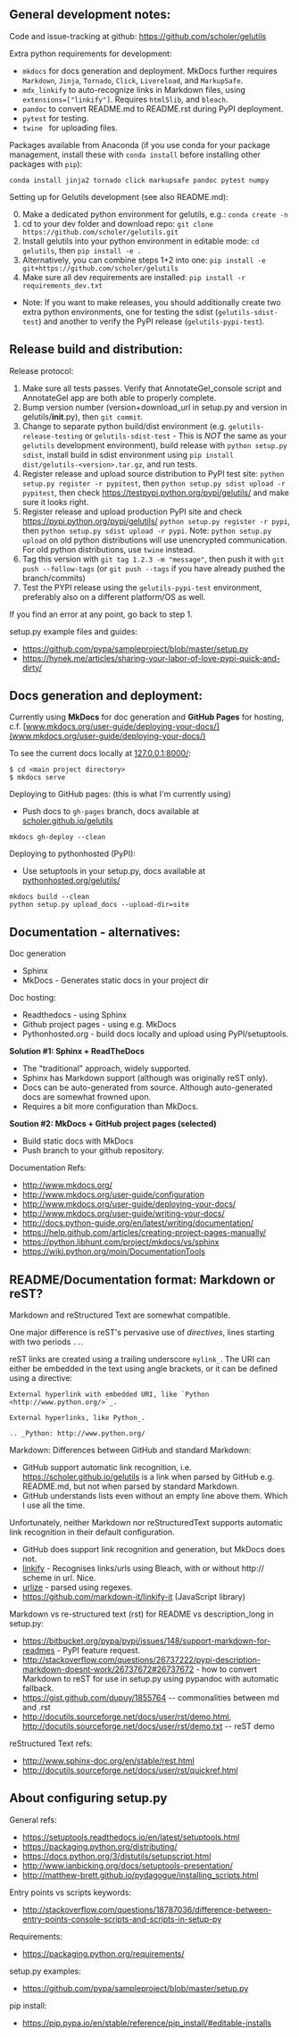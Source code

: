
General development notes:
--------------------------

Code and issue-tracking at github: https://github.com/scholer/gelutils


Extra python requirements for development:

* ```mkdocs``` for docs generation and deployment.
   MkDocs further requires ```Markdown```, ```Jinja```, ```Tornado```, ```Click```, ```Livereload```, and ```MarkupSafe```.
* ```mdx_linkify``` to auto-recognize links in Markdown files, using ```extensions=["linkify"]```.
   Requires ```html5lib```, and ```bleach```.
* ```pandoc``` to convert README.md to README.rst during PyPI deployment.
* ```pytest``` for testing.
* ```twine ``` for uploading files.


Packages available from Anaconda (if you use conda for your package management,
install these with ```conda install``` before installing other packages with ```pip```):
```
conda install jinja2 tornado click markupsafe pandoc pytest numpy
```


Setting up for Gelutils development (see also README.md):

0. Make a dedicated python environment for gelutils, e.g.: ```conda create -n```
1. cd to your dev folder and download repo: ```git clone https://github.com/scholer/gelutils.git```
2. Install gelutils into your python environment in editable mode: ```cd gelutils```, then ```pip install -e .```
3. Alternatively, you can combine steps 1+2 into one: ```pip install -e git+https://github.com/scholer/gelutils```
4. Make sure all dev requirements are installed: ```pip install -r requirements_dev.txt```
* Note: If you want to make releases, you should additionally create two extra python environments,
  one for testing the sdist (```gelutils-sdist-test```)
  and another to verify the PyPI release (```gelutils-pypi-test```).



Release build and distribution:
-------------------------------


Release protocol:

1. Make sure all tests passes.
   Verify that AnnotateGel_console script and AnnotateGel app are both able to properly complete.
2. Bump version number (version+download_url in setup.py and version in gelutils/__init__.py),
   then ```git commit```.
3. Change to separate python build/dist environment (e.g. ```gelutils-release-testing``` or ```gelutils-sdist-test``` -
   This is *NOT* the same as your ```gelutils``` development environment),
   build release with ```python setup.py sdist```,
   install build in sdist environment using ```pip install dist/gelutils-<version>.tar.gz```,
   and run tests.
4. Register release and upload source distribution to PyPI test site:
   ```python setup.py register -r pypitest```, then ```python setup.py sdist upload -r pypitest```,
   then check https://testpypi.python.org/pypi/gelutils/ and make sure it looks right.
5. Register release and upload production PyPI site and check https://pypi.python.org/pypi/gelutils/
   ```python setup.py register -r pypi```, then ```python setup.py sdist upload -r pypi```.
   Note: ```python setup.py upload``` on old python distributions will use unencrypted communication.
   For old python distributions, use ```twine``` instead.
6. Tag this version with ```git tag 1.2.3 -m "message"```, then push it with
   ```git push --follow-tags``` (or ```git push --tags``` if you have already pushed the branch/commits)
7. Test the PYPI release using the ```gelutils-pypi-test``` environment,
   preferably also on a different platform/OS as well.

If you find an error at any point, go back to step 1.


setup.py example files and guides:

* https://github.com/pypa/sampleproject/blob/master/setup.py
* https://hynek.me/articles/sharing-your-labor-of-love-pypi-quick-and-dirty/







Docs generation and deployment:
--------------------------------


Currently using **MkDocs** for doc generation and **GitHub Pages** for hosting, c.f. [www.mkdocs.org/user-guide/deploying-your-docs/](www.mkdocs.org/user-guide/deploying-your-docs/)


To see the current docs locally at [127.0.0.1:8000/](http://127.0.0.1:8000/):

```
$ cd <main project directory>
$ mkdocs serve

```


Deploying to GitHub pages: (this is what I'm currently using)

* Push docs to ```gh-pages``` branch, docs available at [scholer.github.io/gelutils](https://scholer.github.io/gelutils)

```
mkdocs gh-deploy --clean
```


Deploying to pythonhosted (PyPI):

* Use setuptools in your setup.py, docs available at [pythonhosted.org/gelutils/](http://pythonhosted.org/gelutils/)

```
mkdocs build --clean
python setup.py upload_docs --upload-dir=site
```


Documentation - alternatives:
-----------------------------

Doc generation

* Sphinx
* MkDocs - Generates static docs in your project dir


Doc hosting:

* Readthedocs - using Sphinx
* Github project pages - using e.g. MkDocs
* Pythonhosted.org - build docs locally and upload using PyPI/setuptools.



**Solution #1: Sphinx + ReadTheDocs**

* The "traditional" approach, widely supported.
* Sphinx has Markdown support (although was originally reST only).
* Docs can be auto-generated from source. Although auto-generated docs are somewhat frowned upon.
* Requires a bit more configuration than MkDocs.



**Soution #2: MkDocs + GitHub project pages (selected)**

* Build static docs with MkDocs
* Push branch to your github repository.



Documentation Refs:

* http://www.mkdocs.org/
* http://www.mkdocs.org/user-guide/configuration
* http://www.mkdocs.org/user-guide/deploying-your-docs/
* http://www.mkdocs.org/user-guide/writing-your-docs/
* http://docs.python-guide.org/en/latest/writing/documentation/
* https://help.github.com/articles/creating-project-pages-manually/
* https://python.libhunt.com/project/mkdocs/vs/sphinx
* https://wiki.python.org/moin/DocumentationTools




README/Documentation format: Markdown or reST?
------------------------------------------------

Markdown and reStructured Text are somewhat compatible.

One major difference is reST's pervasive use of *directives*, lines starting with two periods ```..```.

reST links are created using a trailing underscore ```mylink_```. The URI can either be embedded in the text using angle brackets, or it can be defined using a directive:

```
External hyperlink with embedded URI, like `Python <http://www.python.org/>`_.

External hyperlinks, like Python_.

.. _Python: http://www.python.org/

```

Markdown: Differences between GitHub and standard Markdown:

* GitHub support automatic link recognition, i.e. https://scholer.github.io/gelutils is a link when parsed by GitHub e.g. README.md, but not when parsed by standard Markdown.
* GitHub understands lists even without an empty line above them. Which I use all the time.


Unfortunately, neither Markdown nor reStructuredText supports automatic link recognition in their default configuration.

* GitHub does support link recognition and generation, but MkDocs does not.
* [linkify](https://github.com/daGrevis/mdx_linkify)   - Recognises links/urls using Bleach, with or without http:// scheme in url. Nice.
* [urlize](https://github.com/r0wb0t/markdown-urlize)  - parsed using regexes.
* https://github.com/markdown-it/linkify-it  (JavaScript library)


Markdown vs re-structured text (rst) for README vs description_long in setup.py:

* https://bitbucket.org/pypa/pypi/issues/148/support-markdown-for-readmes - PyPI feature request.
* http://stackoverflow.com/questions/26737222/pypi-description-markdown-doesnt-work/26737672#26737672 - how to convert Markdown to reST for use in setup.py using pypandoc with automatic fallback.
* https://gist.github.com/dupuy/1855764 -- commonalities between md and .rst
* http://docutils.sourceforge.net/docs/user/rst/demo.html, http://docutils.sourceforge.net/docs/user/rst/demo.txt -- reST demo


reStructured Text refs:

* http://www.sphinx-doc.org/en/stable/rest.html
* http://docutils.sourceforge.net/docs/user/rst/quickref.html



About configuring setup.py
---------------------------

General refs:

* https://setuptools.readthedocs.io/en/latest/setuptools.html
* https://packaging.python.org/distributing/
* https://docs.python.org/3/distutils/setupscript.html
* http://www.ianbicking.org/docs/setuptools-presentation/
* http://matthew-brett.github.io/pydagogue/installing_scripts.html


Entry points vs scripts keywords:

* http://stackoverflow.com/questions/18787036/difference-between-entry-points-console-scripts-and-scripts-in-setup-py

Requirements:

* https://packaging.python.org/requirements/


setup.py examples:

* https://github.com/pypa/sampleproject/blob/master/setup.py

pip install:

* https://pip.pypa.io/en/stable/reference/pip_install/#editable-installs


